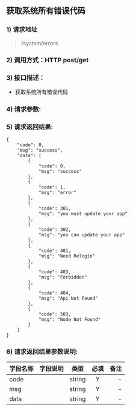 

## 获取系统所有错误代码

### 1) 请求地址

>/system/errors

### 2) 调用方式：HTTP post/get

### 3) 接口描述：

* 获取系统所有错误代码

### 4) 请求参数:




### 5) 请求返回结果:

```
{
    "code": 0,
    "msg": "success",
    "data": [
        {
            "code": 0,
            "msg": "success"
        },
        {
            "code": 1,
            "msg": "error"
        },
        {
            "code": 301,
            "msg": "you must update your app"
        },
        {
            "code": 302,
            "msg": "you can update your app"
        },
        {
            "code": 401,
            "msg": "Need Relogin"
        },
        {
            "code": 403,
            "msg": "Forbidden"
        },
        {
            "code": 404,
            "msg": "Api Not Found"
        },
        {
            "code": 503,
            "msg": "Node Not Found"
        }
    ]
}
```


### 6) 请求返回结果参数说明:
|字段名称       |字段说明         |类型            |必填            |备注     |
| -------------|:--------------:|:--------------:|:--------------:| ------:|
|code||string|Y|-|
|msg||string|Y|-|
|data||string|Y|-|

